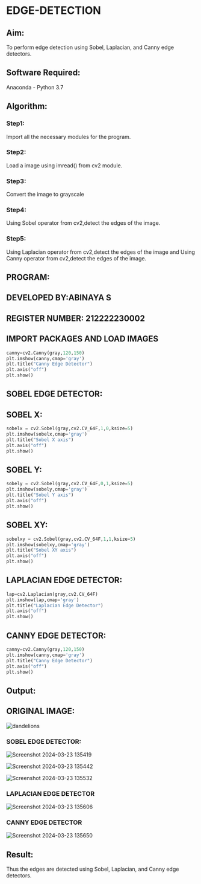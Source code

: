 # EDGE-DETECTION
## Aim:
To perform edge detection using Sobel, Laplacian, and Canny edge detectors.

## Software Required:
Anaconda - Python 3.7

## Algorithm:
### Step1:
Import all the necessary modules for the program.
### Step2:
Load a image using imread() from cv2 module.
### Step3:
Convert the image to grayscale
### Step4:
Using Sobel operator from cv2,detect the edges of the image.
### Step5:
Using Laplacian operator from cv2,detect the edges of the image and Using Canny operator from cv2,detect the edges of the image.
## PROGRAM:
## DEVELOPED BY:ABINAYA S
## REGISTER NUMBER: 212222230002
## IMPORT PACKAGES AND LOAD IMAGES
  ```python
  canny=cv2.Canny(gray,120,150)
plt.imshow(canny,cmap='gray')
plt.title("Canny Edge Detector")
plt.axis("off")
plt.show()
```
## SOBEL EDGE DETECTOR:
## SOBEL X:
  ```python
  sobelx = cv2.Sobel(gray,cv2.CV_64F,1,0,ksize=5)
plt.imshow(sobelx,cmap='gray')
plt.title("Sobel X axis")
plt.axis("off")
plt.show()
```
## SOBEL Y:
```python
sobely = cv2.Sobel(gray,cv2.CV_64F,0,1,ksize=5)
plt.imshow(sobely,cmap='gray')
plt.title("Sobel Y axis")
plt.axis("off")
plt.show()
```
## SOBEL XY:
  ```python
  sobelxy = cv2.Sobel(gray,cv2.CV_64F,1,1,ksize=5)
plt.imshow(sobelxy,cmap='gray')
plt.title("Sobel XY axis")
plt.axis("off")
plt.show()
```
## LAPLACIAN EDGE DETECTOR:
```python
lap=cv2.Laplacian(gray,cv2.CV_64F)
plt.imshow(lap,cmap='gray')
plt.title("Laplacian Edge Detector")
plt.axis("off")
plt.show()
```
## CANNY EDGE DETECTOR:
```python
canny=cv2.Canny(gray,120,150)
plt.imshow(canny,cmap='gray')
plt.title("Canny Edge Detector")
plt.axis("off")
plt.show()
```
## Output:
## ORIGINAL IMAGE:
![dandelions](https://github.com/abinayasangeetha/EDGE-DETECTION/assets/119393675/512eea3b-9569-4113-ad2b-5824e32c3fb1)

### SOBEL EDGE DETECTOR:

![Screenshot 2024-03-23 135419](https://github.com/abinayasangeetha/EDGE-DETECTION/assets/119393675/6dab248a-d189-494b-967c-8b5ac04eff5d)

![Screenshot 2024-03-23 135442](https://github.com/abinayasangeetha/EDGE-DETECTION/assets/119393675/9f8e9fcf-e093-487a-99d2-f405c976285f)


![Screenshot 2024-03-23 135532](https://github.com/abinayasangeetha/EDGE-DETECTION/assets/119393675/5ae6640b-f168-44c1-81e2-650efa2b7271)

### LAPLACIAN EDGE DETECTOR
![Screenshot 2024-03-23 135606](https://github.com/abinayasangeetha/EDGE-DETECTION/assets/119393675/5586402b-dc0b-4ad9-bc99-603a82b235ed)

### CANNY EDGE DETECTOR
![Screenshot 2024-03-23 135650](https://github.com/abinayasangeetha/EDGE-DETECTION/assets/119393675/ded49785-2b66-414d-96bb-07a2c13b337c)


## Result:
Thus the edges are detected using Sobel, Laplacian, and Canny edge detectors.
